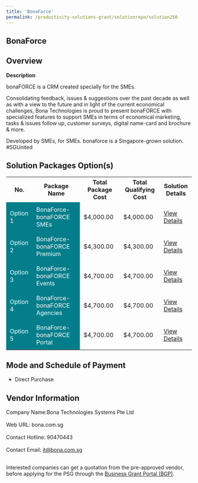 ```yaml
---
title: 'BonaForce'
permalink: /productivity-solutions-grant/solutionrepo/solution250
---
```


## BonaForce

## Overview

**Description**

bonaFORCE is a CRM created specially for the SMEs.

Consolidating feedback, issues & suggestions over the past decade as well as with a view to the future and in light of the current economical challenges, Bona Technologies is proud to present bonaFORCE with specialized features to support SMEs in terms of economical marketing, tasks & issues follow up, customer surveys, digital name-card and brochure & more.

Developed by SMEs, for SMEs. bonaforce is a Singapore-grown solution. #SGUnited

## Solution Packages Option(s)

<table>
<tr>
<th><b>No.</b></th>
<th><b>Package Name</b></th>
<th><b>Total Package Cost</b></th>
<th><b>Total Qualifying Cost</b></th>
<th><b>Solution Details</b></th>
</tr>
<tr>
<td style='padding: 10px; background-color: #037E8A; color: #FFFFFF;'>Option 1</td>
<td style='padding: 10px; background-color: #037E8A; color: #FFFFFF;'>BonaForce-bonaFORCE SMEs</td>
<td style='padding: 10px;'>$4,000.00</td>
<td style='padding: 10px;'>$4,000.00</td>
<td style='padding: 10px;'><a href='https://www.gobusiness.gov.sg/images/psg/Desensitised_BonaForce_Annex_3_Part_1.pdf' target='_blank'>View Details</a></td>
</tr>
<tr>
<td style='padding: 10px; background-color: #037E8A; color: #FFFFFF;'>Option 2</td>
<td style='padding: 10px; background-color: #037E8A; color: #FFFFFF;'>BonaForce-bonaFORCE Premium</td>
<td style='padding: 10px;'>$4,300.00</td>
<td style='padding: 10px;'>$4,300.00</td>
<td style='padding: 10px;'><a href='https://www.gobusiness.gov.sg/images/psg/Desensitised_BonaForce_Annex_3_Part_2.pdf' target='_blank'>View Details</a></td>
</tr>
<tr>
<td style='padding: 10px; background-color: #037E8A; color: #FFFFFF;'>Option 3</td>
<td style='padding: 10px; background-color: #037E8A; color: #FFFFFF;'>BonaForce-bonaFORCE Events</td>
<td style='padding: 10px;'>$4,700.00</td>
<td style='padding: 10px;'>$4,700.00</td>
<td style='padding: 10px;'><a href='https://www.gobusiness.gov.sg/images/psg/Desensitised_BonaForce_Annex_3_Part_34.pdf' target='_blank'>View Details</a></td>
</tr>
<tr>
<td style='padding: 10px; background-color: #037E8A; color: #FFFFFF;'>Option 4</td>
<td style='padding: 10px; background-color: #037E8A; color: #FFFFFF;'>BonaForce-bonaFORCE Agencies</td>
<td style='padding: 10px;'>$4,700.00</td>
<td style='padding: 10px;'>$4,700.00</td>
<td style='padding: 10px;'><a href='https://www.gobusiness.gov.sg/images/psg/Desensitised_BonaForce_Annex_3_Part_56.pdf' target='_blank'>View Details</a></td>
</tr>
<tr>
<td style='padding: 10px; background-color: #037E8A; color: #FFFFFF;'>Option 5</td>
<td style='padding: 10px; background-color: #037E8A; color: #FFFFFF;'>BonaForce-bonaFORCE Portal</td>
<td style='padding: 10px;'>$4,700.00</td>
<td style='padding: 10px;'>$4,700.00</td>
<td style='padding: 10px;'><a href='https://www.gobusiness.gov.sg/images/psg/Desensitised_BonaForce_Annex_3_Part_78.pdf' target='_blank'>View Details</a></td>
</tr>
</table>

## Mode and Schedule of Payment

 - Direct Purchase

## Vendor Information

 Company Name:Bona Technologies Systems Pte Ltd <br><br>Web URL: bona.com.sg <br><br>Contact Hotline: 90470443 <br><br>Contact Email: it@bona.com.sg <br><br>

Interested companies can get a quotation from the pre-approved vendor, before applying for the PSG through the <a href='https://www.businessgrants.gov.sg/' target='_blank' rel='noopener'>Business Grant Portal (BGP)</a>.

<script src="/jquery/resize-tables.js"></script>
